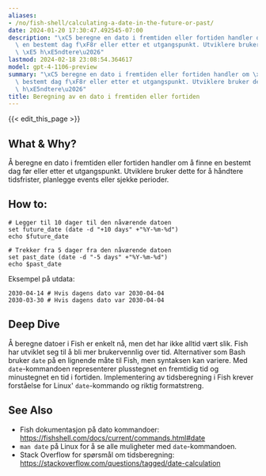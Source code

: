 ```yaml
---
aliases:
- /no/fish-shell/calculating-a-date-in-the-future-or-past/
date: 2024-01-20 17:30:47.492545-07:00
description: "\xC5 beregne en dato i fremtiden eller fortiden handler om \xE5 finne\
  \ en bestemt dag f\xF8r eller etter et utgangspunkt. Utviklere bruker dette for\
  \ \xE5 h\xE5ndtere\u2026"
lastmod: 2024-02-18 23:08:54.364617
model: gpt-4-1106-preview
summary: "\xC5 beregne en dato i fremtiden eller fortiden handler om \xE5 finne en\
  \ bestemt dag f\xF8r eller etter et utgangspunkt. Utviklere bruker dette for \xE5\
  \ h\xE5ndtere\u2026"
title: Beregning av en dato i fremtiden eller fortiden
---
```


{{< edit_this_page >}}

## What & Why?
Å beregne en dato i fremtiden eller fortiden handler om å finne en bestemt dag før eller etter et utgangspunkt. Utviklere bruker dette for å håndtere tidsfrister, planlegge events eller sjekke perioder.

## How to:
```Fish Shell
# Legger til 10 dager til den nåværende datoen
set future_date (date -d "+10 days" +"%Y-%m-%d")
echo $future_date

# Trekker fra 5 dager fra den nåværende datoen
set past_date (date -d "-5 days" +"%Y-%m-%d")
echo $past_date
```
Eksempel på utdata:
```
2030-04-14 # Hvis dagens dato var 2030-04-04
2030-03-30 # Hvis dagens dato var 2030-04-04
```

## Deep Dive
Å beregne datoer i Fish er enkelt nå, men det har ikke alltid vært slik. Fish har utviklet seg til å bli mer brukervennlig over tid. Alternativer som Bash bruker `date` på en lignende måte til Fish, men syntaksen kan variere. Med `date`-kommandoen representerer plusstegnet en fremtidig tid og minustegnet en tid i fortiden. Implementering av tidsberegning i Fish krever forståelse for Linux' `date`-kommando og riktig formatstreng.

## See Also
- Fish dokumentasjon på dato kommandoer: https://fishshell.com/docs/current/commands.html#date
- `man date` på Linux for å se alle muligheter med `date`-kommandoen.
- Stack Overflow for spørsmål om tidsberegning: https://stackoverflow.com/questions/tagged/date-calculation
